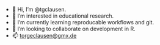 - 👋 Hi, I’m @tgclausen. 
- 👀 I’m interested in educational research. 
- 🌱 I’m currently learning reproducable workflows and git.
- 💞️ I’m looking to collaborate on development in R.
- 📫 torgeclausen@gmx.de

<!---
tgclausen/tgclausen is a ✨ special ✨ repository because its `README.md` (this file) appears on your GitHub profile.
You can click the Preview link to take a look at your changes.
--->
